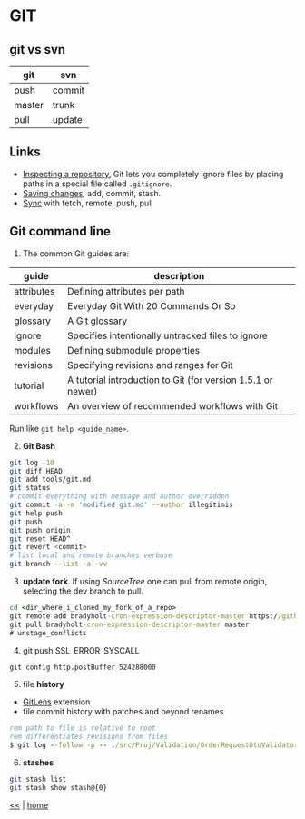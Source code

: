 # GIT

## git vs svn

git | svn
--- | ---
push | commit
master | trunk
pull | update

## Links

+ [Inspecting a repository](https://www.atlassian.com/git/tutorials/inspecting-a-repository), Git lets you completely ignore files by placing paths in a special file called `.gitignore`.
+ [Saving changes](https://www.atlassian.com/git/tutorials/saving-changes), add, commit, stash.
+ [Sync](https://www.atlassian.com/git/tutorials/syncing) with fetch, remote, push, pull

## Git command line

1. The common Git guides are:

| guide | description |
|------------|------------------------------|
| attributes | Defining attributes per path |
|everyday    | Everyday Git With 20 Commands Or So|
|glossary    | A Git glossary|
|ignore      | Specifies intentionally untracked files to ignore|
|modules     | Defining submodule properties|
|revisions   | Specifying revisions and ranges for Git|
|tutorial    | A tutorial introduction to Git (for version 1.5.1 or newer)|
|workflows   | An overview of recommended workflows with Git|
Run like `git help <guide_name>`.

2. **Git Bash**

```sh
git log -10
git diff HEAD
git add tools/git.md
git status
# commit everything with message and author overridden
git commit -a -m 'modified git.md' --author illegitimis
git help push
git push
git push origin
git reset HEAD^
git revert <commit>
# list local and remote branches verbose
git branch --list -a -vv
```

3. **update fork**. If using _SourceTree_ one can pull from remote origin, selecting the dev branch to pull.

```cmd
cd <dir_where_i_cloned_my_fork_of_a_repo>
git remote add bradyholt-cron-expression-descriptor-master https://github.com/bradyholt/cron-expression-descriptor
git pull bradyholt-cron-expression-descriptor-master master
# unstage_conflicts
```

4. git push SSL_ERROR_SYSCALL

```cmd
git config http.postBuffer 524288000
```

5. file **history**
  - [GitLens](https://marketplace.visualstudio.com/items?itemName=eamodio.gitlens) extension
  - file commit history with patches and beyond renames

  ```bat
  rem path to file is relative to root
  rem differentiates revisions from files
  $ git log --follow -p -- ./src/Proj/Validation/OrderRequestDtoValidator.cs
  ```

6. **stashes**

```sh
git stash list
git stash show stash@{0}

```

[<<](../tools.md) | [home](../../README.md)
